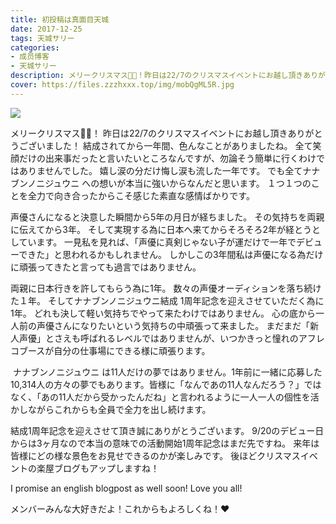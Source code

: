 ```yaml
---
title: 初投稿は真面目天城
date: 2017-12-25
tags: 天城サリー
categories: 
- 成员博客
- 天城サリー
description: メリークリスマス🎁🎄！昨日は22/7のクリスマスイベントにお越し頂きありがとうございました！結成されてから一年間、色んなことがありましたね。全て笑顔だけの出来事だったと言いたいところなんですが、勿論そ...
cover: https://files.zzzhxxx.top/img/mobQgML5R.jpg 
---
```

![](https://files.zzzhxxx.top/img/mobQgML5R.jpg)

メリークリスマス🎁🎄！
昨日は22/7のクリスマスイベントにお越し頂きありがとうございました！
結成されてから一年間、色んなことがありましたね。
全て笑顔だけの出来事だったと言いたいところなんですが、勿論そう簡単に行くわけではありませんでした。
嬉し涙の分だけ悔し涙も流した一年です。
でも全てナナブンノニジュウニ への想いが本当に強いからなんだと思います。
１つ１つのことを全力で向き合ったからこそ感じた素直な感情ばかりです。

声優さんになると決意した瞬間から5年の月日が経ちました。
その気持ちを両親に伝えてから3年。
そして実現する為に日本へ来てからそろそろ2年が経とうとしています。
一見私を見れば、「声優に真剣じゃない子が運だけで一年でデビューできた」と思われるかもしれません。
しかしこの3年間私は声優になる為だけに頑張ってきたと言っても過言ではありません。

両親に日本行きを許してもらう為に1年。
数々の声優オーディションを落ち続けた１年。
そしてナナブンノニジュウニ結成 1周年記念を迎えさせていただく為に1年。
どれも決して軽い気持ちでやって来たわけではありません。
心の底から一人前の声優さんになりたいという気持ちの中頑張って来ました。
まだまだ「新人声優」とさえも呼ばれるレベルではありませんが、いつかきっと憧れのアフレコブースが自分の仕事場にできる様に頑張ります。

 ナナブンノニジュウニ は11人だけの夢ではありません。1年前に一緒に応募した10,314人の方々の夢でもあります。皆様に「なんであの11人なんだろう？」ではなく、「あの11人だから受かったんだね」と言われるように一人一人の個性を活かしながらこれからも全員で全力を出し続けます。

結成1周年記念を迎えさせて頂き誠にありがとうございます。
9/20のデビュー日からは3ヶ月なので本当の意味での活動開始1周年記念はまだ先ですね。
来年は皆様にどの様な景色をお見せできるのかが楽しみです。
後ほどクリスマスイベントの楽屋ブログもアップしますね！

I promise an english blogpost as well soon! Love you all! 

メンバーみんな大好きだよ！これからもよろしくね！❤️









